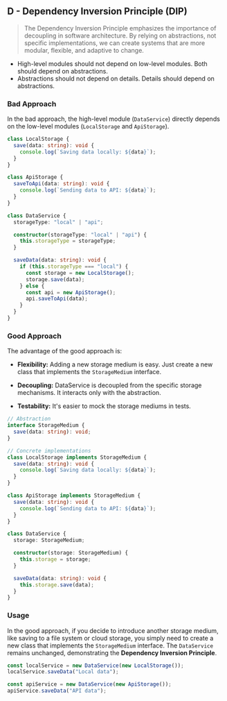 ## D - Dependency Inversion Principle (DIP)

> The Dependency Inversion Principle emphasizes the importance of decoupling in software architecture. By relying on abstractions, not specific implementations, we can create systems that are more modular, flexible, and adaptive to change.

- High-level modules should not depend on low-level modules. Both should depend on abstractions.
- Abstractions should not depend on details. Details should depend on abstractions.

### Bad Approach

In the bad approach, the high-level module (`DataService`) directly depends on the low-level modules (`LocalStorage` and `ApiStorage`).

```typescript
class LocalStorage {
  save(data: string): void {
    console.log(`Saving data locally: ${data}`);
  }
}

class ApiStorage {
  saveToApi(data: string): void {
    console.log(`Sending data to API: ${data}`);
  }
}

class DataService {
  storageType: "local" | "api";

  constructor(storageType: "local" | "api") {
    this.storageType = storageType;
  }

  saveData(data: string): void {
    if (this.storageType === "local") {
      const storage = new LocalStorage();
      storage.save(data);
    } else {
      const api = new ApiStorage();
      api.saveToApi(data);
    }
  }
}
```

### Good Approach

The advantage of the good approach is:

- **Flexibility:** Adding a new storage medium is easy. Just create a new class that implements the `StorageMedium` interface.

- **Decoupling:** DataService is decoupled from the specific storage mechanisms. It interacts only with the abstraction.

- **Testability:** It's easier to mock the storage mediums in tests.

```typescript
// Abstraction
interface StorageMedium {
  save(data: string): void;
}

// Concrete implementations
class LocalStorage implements StorageMedium {
  save(data: string): void {
    console.log(`Saving data locally: ${data}`);
  }
}

class ApiStorage implements StorageMedium {
  save(data: string): void {
    console.log(`Sending data to API: ${data}`);
  }
}

class DataService {
  storage: StorageMedium;

  constructor(storage: StorageMedium) {
    this.storage = storage;
  }

  saveData(data: string): void {
    this.storage.save(data);
  }
}
```

### Usage

In the good approach, if you decide to introduce another storage medium, like saving to a file system or cloud storage, you simply need to create a new class that implements the `StorageMedium` interface. The `DataService` remains unchanged, demonstrating the **Dependency Inversion Principle**.

```typescript
const localService = new DataService(new LocalStorage());
localService.saveData("Local data");

const apiService = new DataService(new ApiStorage());
apiService.saveData("API data");
```

